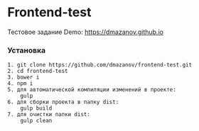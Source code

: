 # Frontend-test
Тестовое задание
Demo: https://dmazanov.github.io

### Установка
```
1. git clone https://github.com/dmazanov/frontend-test.git
2. cd frontend-test
3. bower i
4. npm i
5. для автоматической компиляции изменений в проекте:
	gulp
6. для сборки проекта в папку dist:
	gulp build
7. для очистки папки dist:
	gulp clean
```